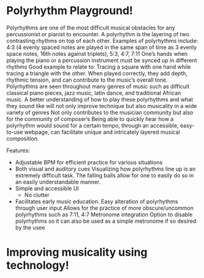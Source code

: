 # Polyrhythm Playground!
Polyrhythms are one of the most difficult musical obstacles for any percussionist or pianist to encounter.
A polyrhythm is the layering of two contrasting rhythms on top of each other.
Examples of polyrhythms include: 
4:3 (4 evenly spaced notes are played in the same span of time as 3 evenly space notes, 16th notes against triplets), 5:3, 4:7, 7:11
One’s hands when playing the piano or a percussion instrument must be synced up in different rhythms
Good example to relate to: Tracing a square with one hand while tracing a triangle with the other. 
When played correctly, they add depth, rhythmic tension, and can contribute to the music’s overall tone. 
Polyrhythms are seen throughout many genres of music such as difficult classical piano pieces, jazz music, latin dance, and traditional African music.
A better understanding of how to play these polyrhythms and what they sound like will not only improve technique but also musicality in a wide variety of genres
Not only contributes to the musician community but also for the community of composer’s
Being able to quickly hear how a polyrhythm would sound for a certain tempo, through an accessible, easy-to-use webpage, can facilitate unique and intricately layered musical composition.

Features:
- Adjustable BPM for efficient practice for various situations
- Both visual and auditory cues
Visualizing how polyrhythms line up is an extremely difficult task. The falling balls allow for one to easily do so in an easily understandable manner. 
- Simple and accessible UI
    - No clutter
- Facilitates early music education.
Easy alteration of polyrhythms through user input
Allows for the practice of more obscure/uncommon polyrhythms such as 7:11, 4:7 
Metronome integration
Option to disable polyrhythms so it can also be used as a simple metronome if so desired by the usee

# Improving musicality using technology!
